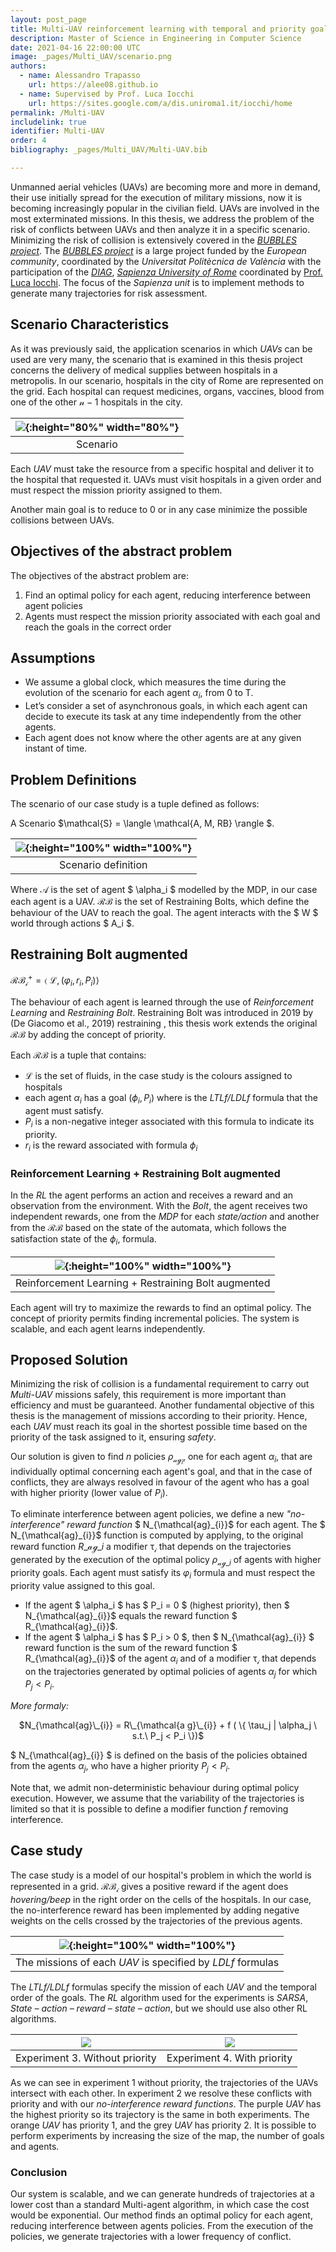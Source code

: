 ```yaml
---
layout: post_page
title: Multi-UAV reinforcement learning with temporal and priority goals
description: Master of Science in Engineering in Computer Science 
date: 2021-04-16 22:00:00 UTC
image: _pages/Multi_UAV/scenario.png
authors:
  - name: Alessandro Trapasso
    url: https://alee08.github.io
  - name: Supervised by Prof. Luca Iocchi
    url: https://sites.google.com/a/dis.uniroma1.it/iocchi/home
permalink: /Multi-UAV
includelink: true
identifier: Multi-UAV
order: 4
bibliography: _pages/Multi_UAV/Multi-UAV.bib

---
```


Unmanned aerial vehicles (UAVs) are becoming more and more in demand, their use initially spread for the execution of military missions, now it is becoming increasingly popular in the civilian field. UAVs are involved in the most exterminated missions. In this thesis, we address the problem of the risk of conflicts between UAVs and then analyze it in a specific scenario. 
Minimizing the risk of collision is extensively covered in the [_BUBBLES project_](http://bubbles-project.eu/).
The [_BUBBLES project_](http://bubbles-project.eu/) is a large project funded by the _European community_, coordinated by the _Universitat Politècnica de València_ with the participation of the [_DIAG_](https://www.dis.uniroma1.it/en), [_Sapienza University of Rome_](https://www.uniroma1.it/en/pagina-strutturale/home) coordinated by [Prof. Luca Iocchi](https://sites.google.com/a/dis.uniroma1.it/iocchi/home). 
The focus of the _Sapienza unit_ is to implement methods to generate many trajectories for risk assessment.

## Scenario Characteristics 
As it was previously said, the application scenarios in which _UAVs_ can be used are very many, the scenario that is examined in this thesis project concerns the delivery of medical supplies between hospitals in a metropolis.
In our scenario, hospitals in the city of Rome are represented on the grid. Each hospital can request medicines, organs, vaccines, blood from one of the other $\mathcal{n-1}$ hospitals in the city.

| ![](_pages\Multi_UAV\scenario.png){:height="80%" width="80%"}| 
|:--:| 
| Scenario |

Each _UAV_ must take the resource from a specific hospital and deliver it to the hospital that requested it.
UAVs must visit hospitals in a given order and must respect the mission priority assigned to them.

Another main goal is to reduce to 0 or in any case minimize the possible collisions between UAVs.

## Objectives of the abstract problem
The objectives of the abstract problem are:
1. Find an optimal policy for each agent, reducing interference between agent policies
2. Agents must respect the mission priority associated with each goal and reach the goals in the correct order



## Assumptions 
- We assume a global clock, which measures the time during the evolution of the scenario for each agent $\alpha_i$, from 0 to T.
- Let’s consider a set of asynchronous goals, in which each agent can decide to execute its task at any time independently from the other agents.
- Each agent does not know where the other agents are at any given instant of time.

## Problem Definitions 
The scenario of our case study is a tuple defined as follows:

A Scenario $\mathcal{S}  = \langle \mathcal{A, M, RB} \rangle $. 

| ![](_pages\Multi_UAV\problem.gif){:height="100%" width="100%"}| 
|:--:| 
| Scenario definition   |

Where $\mathcal{A}$ is the set of agent $ \alpha_i $ modelled by the MDP, in our case each agent is a UAV.
$\mathcal{RB}$ is the set of Restraining Bolts, which define the behaviour of the UAV to reach the goal.
The agent interacts with the $ W $ world through actions $ A_i $.



## Restraining Bolt augmented
$\mathcal{RB_i^\mathcal{+}}=\mathcal\langle\ \mathcal{L}, (\varphi_{i}, r_{i}, P_{i}) \rangle$

The behaviour of each agent is learned through the use of _Reinforcement Learning_ and _Restraining Bolt_.
Restraining Bolt was introduced in 2019 by (De Giacomo et al., 2019)<d-cite key="restraining"> restraining </d-cite> , this thesis work extends the original $\mathcal{RB}$ by adding the concept of priority.

Each $\mathcal{RB}$ is a tuple that contains:
- $\mathcal{L}$ is the set of fluids,  in the case study is the colours assigned to hospitals
- each agent $\alpha_i$ has a goal ($\phi_i, P_i$) where is the _LTLf/LDLf_ formula that the agent must satisfy. 
- $P_i$ is a non-negative integer associated with this formula to indicate its priority.
- $r_i$ is the reward associated with formula $\phi_i$

### Reinforcement Learning + Restraining Bolt augmented
In the _RL_ the agent performs an action and receives a reward and an observation from the environment. With the _Bolt_, the agent receives two independent rewards, one from the _MDP_ for each _state/action_ and another from the $\mathcal{RB}$ based on the state of the automata, which follows the satisfaction state of the $\phi_i$, formula.

| ![](_pages\Multi_UAV\RL_RB(copia)3.gif){:height="100%" width="100%"}| 
|:--:| 
| Reinforcement Learning + Restraining Bolt augmented |


Each agent will try to maximize the rewards to find an optimal policy.
The concept of priority permits finding incremental policies. The system is scalable, and each agent learns independently.


## Proposed Solution
Minimizing the risk of collision is a fundamental requirement to carry out _Multi-UAV_ missions safely, this requirement is more important than efficiency and must be guaranteed.
Another fundamental objective of this thesis is the management of missions according to their priority.
Hence, each _UAV_ must reach its goal in the shortest possible time based on the priority of the task assigned to it, ensuring _safety_.

Our solution is given to find  $n$ policies $\rho_{\mathcal{a g}_{i}}$, one for each agent $\alpha_i$, that are individually optimal concerning each agent's goal, and that in the case of conflicts, they are always resolved in favour of the agent who has a goal with higher priority (lower value of $P_i$).

To eliminate interference between agent policies, we define a new _"no-interference" reward function_ $ N\_{\mathcal{ag}\_{i}}$ for each agent.
The $ N\_{\mathcal{ag}\_{i}}$ function is computed by applying, to the original reward function  $R\_{\mathcal{ag}\_{i}}$  a modifier $\mathcal{\tau_i}$ that depends on the trajectories generated by the execution of the optimal policy $\rho_{\mathcal{a g}\_{i}}$ of agents with higher priority goals.
Each agent must satisfy its $\varphi_{i}$ formula and must respect the priority value assigned to this goal.


- If the agent $ \alpha_i $ has $ P_i = 0 $ (highest priority), then $ N_{\mathcal{ag}\_{i}}$ equals the reward function $ R_{\mathcal{ag}\_{i}}$.
- If the agent $ \alpha_i $ has $ P_i > 0 $, then $ N\_{\mathcal{ag}\_{i}} $ reward function is the sum of the reward function $ R_{\mathcal{ag}\_{i}}$ of the agent $\alpha_i$ and of a modifier $\mathcal{\tau_i}$ that depends on the trajectories generated by optimal policies of agents $\alpha_j$ for which $P_j < P_i$.


_More formaly:_
<p style="text-align: center;">
$N_{\mathcal{ag}\_{i}} = R\_{\mathcal{a g}\_{i}} + f ( \{ \tau_j | \alpha_j \ s.t.\ P_j < P_i \})$
</p>

$ N\_{\mathcal{ag}\_{i}} $ is defined on the basis of the policies obtained from the agents $\alpha_j$, who have a higher priority $P_j < P_i$.

Note that, we admit non-deterministic behaviour during optimal policy execution. However, we assume that the variability of the trajectories is limited so that it is possible to define a modifier function $f$ removing interference.




## Case study
The case study is a model of our hospital's problem in which the world is represented in a grid.
$\mathcal{RB_i}$ gives a positive reward if the agent does _hovering/beep_ in the right order on the cells of the hospitals.
In our case, the no-interference reward has been implemented by adding negative weights on the cells crossed by the trajectories of the previous agents.

| ![](_pages\Multi_UAV\LDLf.png){:height="100%" width="100%"}| 
|:--:| 
| The missions of each _UAV_ is specified by _LDLf_ formulas  |


The _LTLf/LDLf_ formulas specify the mission of each _UAV_ and the temporal order of the goals.
The _RL_ algorithm used for the experiments is _SARSA_, _State – action – reward – state – action_, but we should use also other RL algorithms.

| ![](_pages\Multi_UAV\ex3.gif) | ![](_pages\Multi_UAV\ex4.gif) |
|:-------------------------:|:-------------------------:|
| Experiment 3. Without priority | Experiment 4. With priority |

As we can see in experiment 1 without priority, the trajectories of the UAVs intersect with each other. In experiment 2 we resolve these conflicts with priority and with our _no-interference reward functions_.
The purple _UAV_ has the highest priority so its trajectory is the same in both experiments. The orange _UAV_ has priority 1, and the grey _UAV_ has priority 2.
It is possible to perform experiments by increasing the size of the map, the number of goals and agents.

### Conclusion

Our system is scalable, and we can generate hundreds of trajectories at a lower cost than a standard Multi-agent algorithm, in which case the cost would be exponential.
Our method finds an optimal policy for each agent, reducing interference between agents policies.
From the execution of the policies, we generate trajectories with a lower frequency of conflict.
